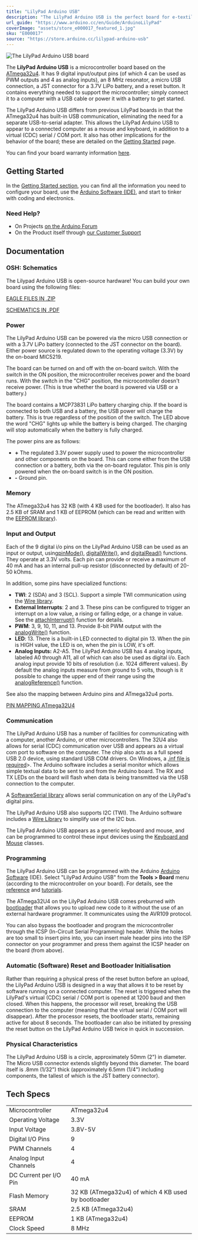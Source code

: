 ```yaml
---
title: "LilyPad Arduino USB"
description: "The LilyPad Arduino USB is the perfect board for e-textiles and wearables projects. It can be sewn to fabric and to power supplies, sensors and actuators with conductive thread. You can attach this board directly to your computer using only a micro USB cable."
url_guide: "https://www.arduino.cc/en/Guide/ArduinoLilyPad"
coverImage: "assets/store_e000017_featured_1.jpg"
sku: "E000017"
source: "https://store.arduino.cc/lilypad-arduino-usb"
---
```


![The LilyPad Arduino USB board](./assets/store_e000017_featured_1.jpg)

The **LilyPad Arduino USB** is a microcontroller board based on the [ATmega32u4](http://www.atmel.com/Images/Atmel-7766-8-bit-AVR-ATmega16U4-32U4_Datasheet.pdf). It has 9 digital input/output pins (of which 4 can be used as PWM outputs and 4 as analog inputs), an 8 MHz resonator, a micro USB connection, a JST connector for a 3.7V LiPo battery, and a reset button. It contains everything needed to support the microcontroller; simply connect it to a computer with a USB cable or power it with a battery to get started.

The LilyPad Arduino USB differs from previous LilyPad boards in that the ATmega32u4 has built-in USB communication, eliminating the need for a separate USB-to-serial adapter. This allows the LilyPad Arduino USB to appear to a connected computer as a mouse and keyboard, in addition to a virtual (CDC) serial / COM port. It also has other implications for the behavior of the board; these are detailed on the [Getting Started](https://www.arduino.cc/en/Guide/ArduinoLilyPadUSB) page.

You can find your board warranty information [here](https://www.arduino.cc/en/Main/warranty).

## Getting Started

In the [Getting Started section](https://www.arduino.cc/en/Guide/ArduinoLilyPadUSB), you can find all the information you need to configure your board, use the [Arduino Software (IDE)](https://www.arduino.cc/en/Main/Software), and start to tinker with coding and electronics.

### Need Help?

* On Projects [on the Arduino Forum](https://forum.arduino.cc/index.php?board=3.0)
* On the Product itself through [our Customer Support](https://support.arduino.cc/hc)

## Documentation

### OSH: Schematics

The Lilypad Arduino USB is open-source hardware! You can build your own board using the following files:

[EAGLE FILES IN .ZIP](https://www.arduino.cc/en/uploads/Main/arduino-lilypad-usb-reference-design.zip)

[SCHEMATICS IN .PDF](https://www.arduino.cc/en/uploads/Main/arduino-lilypad-usb-schematic.pdf)

### Power

The LilyPad Arduino USB can be powered via the micro USB connection or with a 3.7V LiPo battery (connected to the JST connector on the board). Either power source is regulated down to the operating voltage (3.3V) by the on-board MIC5219.

The board can be turned on and off with the on-board switch. With the switch in the ON position, the microcontroller receives power and the board runs. With the switch in the "CHG" position, the microcontroller doesn't receive power. (This is true whether the board is powered via USB or a battery.)

The board contains a MCP73831 LiPo battery charging chip. If the board is connected to both USB and a battery, the USB power will charge the battery. This is true regardless of the position of the switch. The LED above the word "CHG" lights up while the battery is being charged. The charging will stop automatically when the battery is fully charged.

The power pins are as follows:

* **\+** The regulated 3.3V power supply used to power the microcontroller and other components on the board. This can come either from the USB connection or a battery, both via the on-board regulator. This pin is only powered when the on-board switch is in the ON position.
* **\-** Ground pin.

### Memory

The ATmega32u4 has 32 KB (with 4 KB used for the bootloader). It also has 2.5 KB of SRAM and 1 KB of EEPROM (which can be read and written with the [EEPROM library](https://www.arduino.cc/en/Reference/EEPROM)).

### Input and Output

Each of the 9 digital i/o pins on the LilyPad Arduino USB can be used as an input or output, using[pinMode()](https://www.arduino.cc/en/Reference/PinMode), [digitalWrite()](https://www.arduino.cc/en/Reference/DigitalWrite), and [digitalRead()](https://www.arduino.cc/en/Reference/DigitalRead) functions. They operate at 3.3V volts. Each pin can provide or receive a maximum of 40 mA and has an internal pull-up resistor (disconnected by default) of 20-50 kOhms.

In addition, some pins have specialized functions:

* **TWI**: 2 (SDA) and 3 (SCL). Support a simple TWI communication using the [Wire library](https://www.arduino.cc/en/Reference/Wire).
* **External Interrupts**: 2 and 3\. These pins can be configured to trigger an interrupt on a low value, a rising or falling edge, or a change in value. See the [attachInterrupt()](https://www.arduino.cc/en/Reference/AttachInterrupt) function for details.
* **PWM**: 3, 9, 10, 11, and 13\. Provide 8-bit PWM output with the [analogWrite()](https://www.arduino.cc/en/Reference/AnalogWrite) function.
* **LED**: 13\. There is a built-in LED connected to digital pin 13\. When the pin is HIGH value, the LED is on, when the pin is LOW, it's off.
* **Analog Inputs:** A2-A5\. The LilyPad Arduino USB has 4 analog inputs, labeled A0 through A11, all of which can also be used as digital i/o. Each analog input provide 10 bits of resolution (i.e. 1024 different values). By default the analog inputs measure from ground to 5 volts, though is it possible to change the upper end of their range using the [analogReference()](https://www.arduino.cc/en/Reference/AnalogReference) function.

See also the mapping between Arduino pins and ATmega32u4 ports.

[PIN MAPPING ATmega32U4](https://www.arduino.cc/en/Hacking/PinMapping32u4)

### Communication

The LilyPad Arduino USB has a number of facilities for communicating with a computer, another Arduino, or other microcontrollers. The 32U4 also allows for serial (CDC) communication over USB and appears as a virtual com port to software on the computer. The chip also acts as a full speed USB 2.0 device, using standard USB COM drivers. On Windows, a [.inf file is required](https://www.arduino.cc/en/Guide/Windows#toc4)\>. The Arduino software includes a serial monitor which allows simple textual data to be sent to and from the Arduino board. The RX and TX LEDs on the board will flash when data is being transmitted via the USB connection to the computer.

A [SoftwareSerial library](https://www.arduino.cc/en/Reference/SoftwareSerial) allows serial communication on any of the LilyPad's digital pins.

The LilyPad Arduino USB also supports I2C (TWI). The Arduino software includes a [Wire Library](https://www.arduino.cc/en/Reference/Wire) to simplify use of the I2C bus.

The LilyPad Arduino USB appears as a generic keyboard and mouse, and can be programmed to control these input devices using the [Keyboard and Mouse](https://www.arduino.cc/en/Reference/MouseKeyboard) classes.

### Programming

The LilyPad Arduino USB can be programmed with the Arduino [Arduino Software](https://www.arduino.cc/en/Main/Software) (IDE). Select "LilyPad Arduino USB" from the **Tools > Board** menu (according to the microcontroller on your board). For details, see the [reference](https://www.arduino.cc/en/Reference/HomePage) and [tutorials](https://www.arduino.cc/en/Tutorial/HomePage).

The ATmega32U4 on the LilyPad Arduino USB comes preburned with [bootloader](https://www.arduino.cc/en/Hacking/Bootloader?from=Tutorial.Bootloader) that allows you to upload new code to it without the use of an external hardware programmer. It communicates using the AVR109 protocol.

You can also bypass the bootloader and program the microcontroller through the ICSP (In-Circuit Serial Programming) header. While the holes are too small to insert pins into, you can insert male header pins into the ISP connector on your programmer and press them against the ICSP header on the board (from above).

### Automatic (Software) Reset and Bootloader Initialisation

Rather than requiring a physical press of the reset button before an upload, the LilyPad Arduino USB is designed in a way that allows it to be reset by software running on a connected computer. The reset is triggered when the LilyPad's virtual (CDC) serial / COM port is opened at 1200 baud and then closed. When this happens, the processor will reset, breaking the USB connection to the computer (meaning that the virtual serial / COM port will disappear). After the processor resets, the bootloader starts, remaining active for about 8 seconds. The bootloader can also be initiated by pressing the reset button on the LilyPad Arduino USB twice in quick in succession.

### Physical Characteristics

The LilyPad Arduino USB is a circle, approximately 50mm (2") in diameter. The Micro USB connector extends slightly beyond this diameter. The board itself is .8mm (1/32") thick (approximately 6.5mm (1/4") including components, the tallest of which is the JST battery connector).

## Tech Specs

|                        |                                                     |
| ---------------------- | --------------------------------------------------- |
| Microcontroller        | ATmega32u4                                          |
| Operating Voltage      | 3.3V                                                |
| Input Voltage          | 3.8V-5V                                             |
| Digital I/O Pins       | 9                                                   |
| PWM Channels           | 4                                                   |
| Analog Input Channels  | 4                                                   |
| DC Current per I/O Pin | 40 mA                                               |
| Flash Memory           | 32 KB (ATmega32u4) of which 4 KB used by bootloader |
| SRAM                   | 2.5 KB (ATmega32u4)                                 |
| EEPROM                 | 1 KB (ATmega32u4)                                   |
| Clock Speed            | 8 MHz                                               |